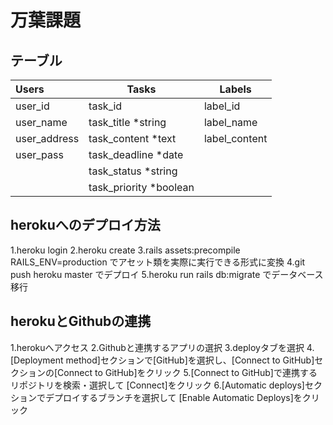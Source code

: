 # 万葉課題
## テーブル
|    Users        |    Tasks                  |    Labels    |
|:----------------|---------------------------|--------------|
| user_id         |task_id                    |label_id      |
| user_name       |task_title    *string      |label_name    |
| user_address    |task_content  *text        |label_content |
| user_pass       |task_deadline *date        |              |
|                 |task_status   *string      |              |
|                 |task_priority *boolean     |              |
## herokuへのデプロイ方法
1.heroku login
2.heroku create
3.rails assets:precompile RAILS_ENV=production でアセット類を実際に実行できる形式に変換
4.git push heroku master でデプロイ
5.heroku run rails db:migrate でデータベース移行
## herokuとGithubの連携
1.herokuへアクセス
2.Githubと連携するアプリの選択
3.deployタブを選択
4.[Deployment method]セクションで[GitHub]を選択し、[Connect to GitHub]セクションの[Connect to GitHub]をクリック
5.[Connect to GitHub]で連携するリポジトリを検索・選択して [Connect]をクリック
6.[Automatic deploys]セクションでデプロイするブランチを選択して [Enable Automatic Deploys]をクリック

